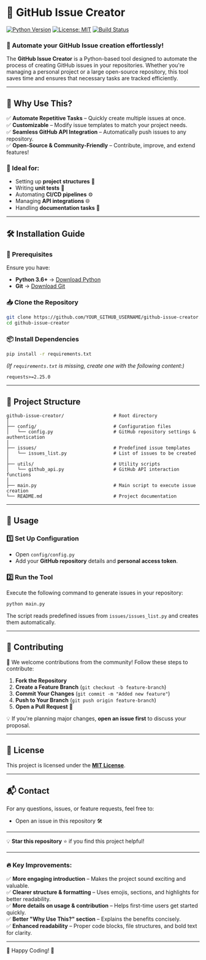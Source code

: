 # 🚀 GitHub Issue Creator

[![Python Version](https://img.shields.io/badge/python-3.6%2B-blue.svg)](https://www.python.org/) 
[![License: MIT](https://img.shields.io/badge/License-MIT-yellow.svg)](LICENSE) 
[![Build Status](https://img.shields.io/github/workflow/status/YOUR_GITHUB_USERNAME/github-issue-creator/CI)](https://github.com/YOUR_GITHUB_USERNAME/github-issue-creator/actions)

### 📌 Automate your GitHub Issue creation effortlessly!

The **GitHub Issue Creator** is a Python-based tool designed to automate the process of creating GitHub issues in your repositories. Whether you're managing a personal project or a large open-source repository, this tool saves time and ensures that necessary tasks are tracked efficiently.

---

## 🧐 Why Use This?
✅ **Automate Repetitive Tasks** – Quickly create multiple issues at once.  
✅ **Customizable** – Modify issue templates to match your project needs.  
✅ **Seamless GitHub API Integration** – Automatically push issues to any repository.  
✅ **Open-Source & Community-Friendly** – Contribute, improve, and extend features!  

### 🚀 Ideal for:
- Setting up **project structures** 📁
- Writing **unit tests** 🧪
- Automating **CI/CD pipelines** ⚙️
- Managing **API integrations** 🌐
- Handling **documentation tasks** 📝

---

## 🛠️ Installation Guide

### 📌 Prerequisites
Ensure you have:
- **Python 3.6+** → [Download Python](https://www.python.org/downloads/)
- **Git** → [Download Git](https://git-scm.com/downloads)

### 📥 Clone the Repository
```bash
git clone https://github.com/YOUR_GITHUB_USERNAME/github-issue-creator.git
cd github-issue-creator
```
### 📦 Install Dependencies
```bash
pip install -r requirements.txt
```
*(If `requirements.txt` is missing, create one with the following content:)*  
```
requests>=2.25.0
```

---

## 📂 Project Structure

```
github-issue-creator/                  # Root directory
│
├── config/                            # Configuration files
│   └── config.py                      # GitHub repository settings & authentication
│
├── issues/                            # Predefined issue templates
│   └── issues_list.py                 # List of issues to be created
│
├── utils/                             # Utility scripts
│   └── github_api.py                  # GitHub API interaction functions
│
├── main.py                            # Main script to execute issue creation
└── README.md                          # Project documentation
```

---

## 🚀 Usage

### 1️⃣ **Set Up Configuration**
- Open `config/config.py`
- Add your **GitHub repository** details and **personal access token**.

### 2️⃣ **Run the Tool**
Execute the following command to generate issues in your repository:
```bash
python main.py
```
The script reads predefined issues from `issues/issues_list.py` and creates them automatically.

---

## 🤝 Contributing

🎉 We welcome contributions from the community! Follow these steps to contribute:

1. **Fork the Repository**  
2. **Create a Feature Branch** (`git checkout -b feature-branch`)  
3. **Commit Your Changes** (`git commit -m "Added new feature"`)  
4. **Push to Your Branch** (`git push origin feature-branch`)  
5. **Open a Pull Request** 🚀  

💡 If you're planning major changes, **open an issue first** to discuss your proposal.

---

## 📜 License

This project is licensed under the **[MIT License](LICENSE)**.

---

## 📬 Contact

For any questions, issues, or feature requests, feel free to:  
- Open an issue in this repository 🛠️    

---

💡 **Star this repository** ⭐ 
if you find this project helpful!  

---

### 🔥 Key Improvements:


✅ **More engaging introduction** – Makes the project sound exciting and valuable.  
✅ **Clearer structure & formatting** – Uses emojis, sections, and highlights for better readability.  
✅ **More details on usage & contribution** – Helps first-time users get started quickly.  
✅ **Better "Why Use This?" section** – Explains the benefits concisely.  
✅ **Enhanced readability** – Proper code blocks, file structures, and bold text for clarity.  

---
🎯 Happy Coding! 🚀  
